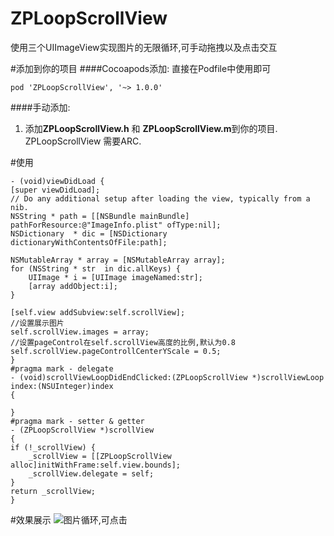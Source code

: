 # ZPLoopScrollView
使用三个UIImageView实现图片的无限循环,可手动拖拽以及点击交互

#添加到你的项目
####Cocoapods添加:
直接在Podfile中使用即可

	pod 'ZPLoopScrollView', '~> 1.0.0'
####手动添加:

1. 添加**ZPLoopScrollView.h** 和 **ZPLoopScrollView.m**到你的项目.
ZPLoopScrollView 需要ARC.

#使用

	- (void)viewDidLoad {
    [super viewDidLoad];
    // Do any additional setup after loading the view, typically from a nib.
    NSString * path = [[NSBundle mainBundle] pathForResource:@"ImageInfo.plist" ofType:nil];
    NSDictionary  * dic = [NSDictionary dictionaryWithContentsOfFile:path];
    
    NSMutableArray * array = [NSMutableArray array];
    for (NSString * str  in dic.allKeys) {
        UIImage * i = [UIImage imageNamed:str];
        [array addObject:i];
    }
    
    [self.view addSubview:self.scrollView];
    //设置展示图片
    self.scrollView.images = array;
    //设置pageControl在self.scrollView高度的比例,默认为0.8
    self.scrollView.pageControllCenterYScale = 0.5;
	}
	#pragma mark - delegate
	- (void)scrollViewLoopDidEndClicked:(ZPLoopScrollView *)scrollViewLoop index:(NSUInteger)index
	{
    
	}
	#pragma mark - setter & getter
	- (ZPLoopScrollView *)scrollView
	{
    if (!_scrollView) {
        _scrollView = [[ZPLoopScrollView alloc]initWithFrame:self.view.bounds];
        _scrollView.delegate = self;
    }
    return _scrollView;
	}
	
#效果展示
![图片循环,可点击](https://github.com/twenty-zp/Nothing/blob/master/2016-05-31%2016_54_22.gif)
